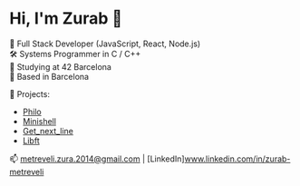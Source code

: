 # Hi, I'm Zurab 👋

🎯 Full Stack Developer (JavaScript, React, Node.js)  
🛠️ Systems Programmer in C / C++  
🏫 Studying at 42 Barcelona  
📍 Based in Barcelona

🚀 Projects:

- [Philo](https://github.com/zmetreveli/philo)
- [Minishell](https://github.com/zmetreveli/minishell)
- [Get_next_line](https://github.com/zmetreveli/get_next_line)
- [Libft](https://github.com/zmetreveli/libft)

📫 metreveli.zura.2014@gmail.com | [LinkedIn]www.linkedin.com/in/zurab-metreveli

<!--
**zmetreveli/zmetreveli** is a ✨ _special_ ✨ repository because its `README.md` (this file) appears on your GitHub profile.

Here are some ideas to get you started:

- 🔭 I’m currently working on ...
- 🌱 I’m currently learning ...
- 👯 I’m looking to collaborate on ...
- 🤔 I’m looking for help with ...
- 💬 Ask me about ...
- 📫 How to reach me: ...
- 😄 Pronouns: ...
- ⚡ Fun fact: ...
-->
